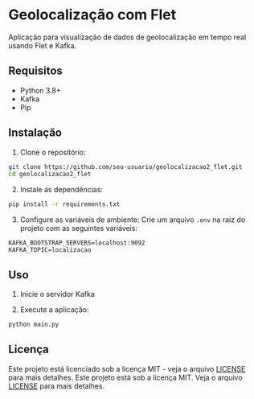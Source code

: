 # Geolocalização com Flet

Aplicação para visualização de dados de geolocalização em tempo real usando Flet e Kafka.

## Requisitos

- Python 3.8+
- Kafka
- Pip

## Instalação

1. Clone o repositório:
```bash
git clone https://github.com/seu-usuario/geolocalizacao2_flet.git
cd geolocalizacao2_flet
```

2. Instale as dependências:
```bash
pip install -r requirements.txt
```

3. Configure as variáveis de ambiente:
Crie um arquivo `.env` na raiz do projeto com as seguintes variáveis:
```
KAFKA_BOOTSTRAP_SERVERS=localhost:9092
KAFKA_TOPIC=localizacao
```

## Uso

1. Inicie o servidor Kafka

2. Execute a aplicação:
```bash
python main.py
```

## Licença

Este projeto está licenciado sob a licença MIT - veja o arquivo [LICENSE](LICENSE) para mais detalhes. 
Este projeto está sob a licença MIT. Veja o arquivo [LICENSE](LICENSE) para mais detalhes. 